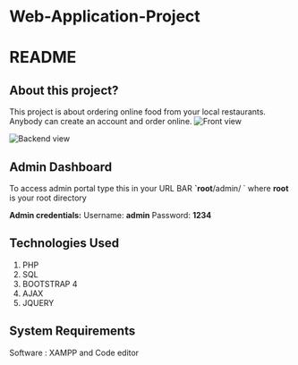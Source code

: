 # Web-Application-Project
# README

## About this project?

This project is about ordering online food from your local restaurants. Anybody can create an account and order online. 
![Front view](.gitbook/assets/1.png)

![Backend view](.gitbook/assets/2.png)

## Admin Dashboard

To access admin portal type this in your URL BAR **\`root**/admin/ \`  where **root** is your root directory

 **Admin credentials:** Username: **admin** Password: **1234**

## Technologies Used

1. PHP
2. SQL
3. BOOTSTRAP 4
4. AJAX
5. JQUERY

## System Requirements

Software : XAMPP and Code editor


